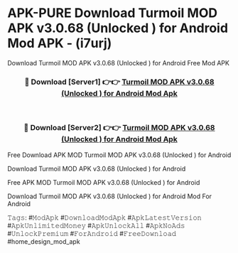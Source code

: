 # APK-PURE Download Turmoil MOD APK v3.0.68 (Unlocked ) for Android Mod APK - (i7urj)
Download Turmoil MOD APK v3.0.68 (Unlocked ) for Android Free Mod APK

<div align="center">
<h3>🔴 Download [Server1] 👉👉 <a href="https://apk-comot.site?title=Turmoil_MOD_APK_v3.0.68_(Unlocked_)_for_Android">Turmoil MOD APK v3.0.68 (Unlocked ) for Android Mod Apk</a></h3><br>

<h3>🔴 Download [Server2] 👉👉 <a href="https://apk-comot.site?title=Turmoil_MOD_APK_v3.0.68_(Unlocked_)_for_Android">Turmoil MOD APK v3.0.68 (Unlocked ) for Android Mod Apk</a></h3>
</div>


Free Download APK MOD Turmoil MOD APK v3.0.68 (Unlocked ) for Android

Download Turmoil MOD APK v3.0.68 (Unlocked ) for Android 

Free APK MOD Turmoil MOD APK v3.0.68 (Unlocked ) for Android 

Download Turmoil MOD APK v3.0.68 (Unlocked ) for Android Mod For Android

𝚃𝚊𝚐𝚜: #𝙼𝚘𝚍𝙰𝚙𝚔 #𝙳𝚘𝚠𝚗𝚕𝚘𝚊𝚍𝙼𝚘𝚍𝙰𝚙𝚔 #𝙰𝚙𝚔𝙻𝚊𝚝𝚎𝚜𝚝𝚅𝚎𝚛𝚜𝚒𝚘𝚗 #𝙰𝚙𝚔𝚄𝚗𝚕𝚒𝚖𝚒𝚝𝚎𝚍𝙼𝚘𝚗𝚎𝚢 #𝙰𝚙𝚔𝚄𝚗𝚕𝚘𝚌𝚔𝙰𝚕𝚕 #𝙰𝚙𝚔𝙽𝚘𝙰𝚍𝚜 #𝚄𝚗𝚕𝚘𝚌𝚔𝙿𝚛𝚎𝚖𝚒𝚞𝚖 #𝙵𝚘𝚛𝙰𝚗𝚍𝚛𝚘𝚒𝚍 #𝙵𝚛𝚎𝚎𝙳𝚘𝚠𝚗𝚕𝚘𝚊𝚍 #home_design_mod_apk